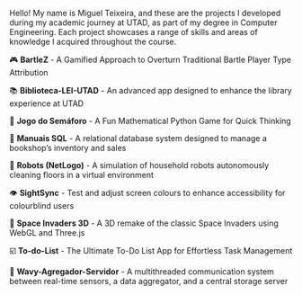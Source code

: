 Hello! My name is Miguel Teixeira, and these are the projects I developed during my academic journey at UTAD, as part of my degree in Computer Engineering. Each project showcases a range of skills and areas of knowledge I acquired throughout the course.

🎮 **BartleZ** - A Gamified Approach to Overturn Traditional Bartle Player Type Attribution

📚 **Biblioteca-LEI-UTAD** - An advanced app designed to enhance the library experience at UTAD

🚦 **Jogo do Semáforo** - A Fun Mathematical Python Game for Quick Thinking

📖 **Manuais SQL** - A relational database system designed to manage a bookshop’s inventory and sales

🤖 **Robots (NetLogo)** - A simulation of household robots autonomously cleaning floors in a virtual environment

👁️ **SightSync** - Test and adjust screen colours to enhance accessibility for colourblind users

👾 **Space Invaders 3D** - A 3D remake of the classic Space Invaders using WebGL and Three.js

☑️ **To-do-List** - The Ultimate To-Do List App for Effortless Task Management

🌊 **Wavy-Agregador-Servidor** - A multithreaded communication system between real-time sensors, a data aggregator, and a central storage server
